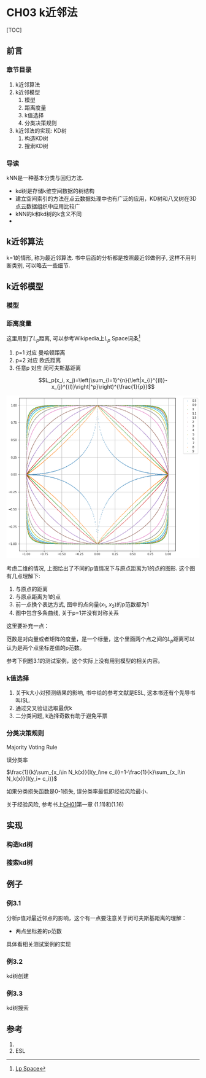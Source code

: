 # CH03 k近邻法

[TOC]

## 前言

### 章节目录

1. k近邻算法
1. k近邻模型
   1. 模型
   1. 距离度量
   1. k值选择
   1. 分类决策规则
1. k近邻法的实现: KD树
   1. 构造KD树
   1. 搜索KD树

### 导读

kNN是一种基本分类与回归方法.

- kd树是存储k维空间数据的树结构
- 建立空间索引的方法在点云数据处理中也有广泛的应用，KD树和八叉树在3D点云数据组织中应用比较广
- kNN的k和kd树的k含义不同
- 

## k近邻算法
k=1的情形, 称为最近邻算法. 书中后面的分析都是按照最近邻做例子, 这样不用判断类别, 可以略去一些细节.

## k近邻模型

### 模型

### 距离度量

这里用到了$L_p$距离, 可以参考Wikipedia上$L_p$ Space词条[^1]

1. p=1 对应 曼哈顿距离
1. p=2 对应 欧氏距离
1. 任意p 对应 闵可夫斯基距离


$$L_p(x_i, x_j)=\left(\sum_{l=1}^{n}{\left|x_{i}^{(l)}-x_{j}^{(l)}\right|^p}\right)^{\frac{1}{p}}$$

![fig3_2](assets/fig3_2.png)

考虑二维的情况, 上图给出了不同的p值情况下与原点距离为1的点的图形. 这个图有几点理解下:

1. 与原点的距离
1. 与原点距离为1的点
1. 前一点换个表达方式, 图中的点向量($x_1$, $x_2$)的p范数都为1
1. 图中包含多条曲线, 关于p=1并没有对称关系

这里要补充一点：

范数是对向量或者矩阵的度量，是一个标量，这个里面两个点之间的$L_p$距离可以认为是两个点坐标差值的p范数。

参考下例题3.1的测试案例，这个实际上没有用到模型的相关内容。




### k值选择
1. 关于k大小对预测结果的影响, 书中给的参考文献是ESL, 这本书还有个先导书叫ISL.
1. 通过交叉验证选取最优k
1. 二分类问题, k选择奇数有助于避免平票


### 分类决策规则
Majority Voting Rule

误分类率

$\frac{1}{k}\sum_{x_i\in N_k(x)}{I(y_i\ne c_i)}=1-\frac{1}{k}\sum_{x_i\in N_k(x)}{I(y_i= c_i)}$

如果分类损失函数是0-1损失, 误分类率最低即经验风险最小.

关于经验风险, 参考书上[CH01](../CH01/README.md)第一章 (1.11)和(1.16)

## 实现

### 构造kd树



### 搜索kd树

## 例子

### 例3.1

分析p值对最近邻点的影响，这个有一点要注意关于闵可夫斯基距离的理解：

- 两点坐标差的p范数

具体看相关测试案例的实现

### 例3.2

kd树创建

### 例3.3

kd树搜索



## 参考

1. [^1]: [Lp Space](https://en.wikipedia.org/wiki/Lp_space)
2. ESL
